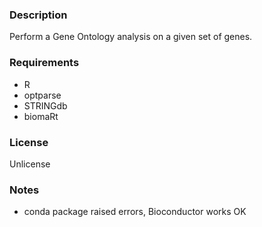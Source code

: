 ### Description
Perform a Gene Ontology analysis on a given set of genes.

### Requirements
* R
* optparse
* STRINGdb
* biomaRt

### License
Unlicense

### Notes
* conda package raised errors, Bioconductor works OK
